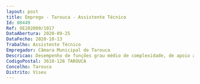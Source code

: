 ```yaml
--- 
layout: post
title: Emprego - Tarouca - Assistente Técnico
Id: 80449
Ref: OE202009/1017
DataAbertura: 2020-09-25
DataFecho: 2020-10-13
Trabalho: Assistente Técnico
Empregador: Câmara Municipal de Tarouca
Descricao: Desempenho de funções grau médio de complexidade, de apoio administrativo geral (redação, envio e arquivo de documentos  execução de mapas e elaboração de relatórios  atendimento ao público) ao desenvolvimento e execução do PIICE.
CodigoPostal: 3610-128 TAROUCA
Concelho: Tarouca
Distrito: Viseu
--- 
```

